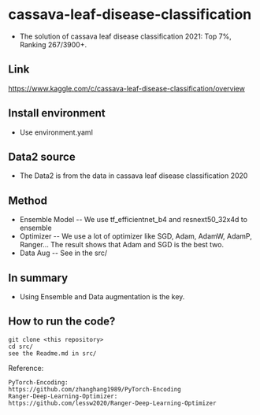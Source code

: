# cassava-leaf-disease-classification
- The solution of cassava leaf disease classification 2021: Top 7%, Ranking 267/3900+.

## Link
https://www.kaggle.com/c/cassava-leaf-disease-classification/overview

## Install environment
- Use environment.yaml 

## Data2 source
- The Data2 is from the data in cassava leaf disease classification 2020

## Method
- Ensemble Model
  --  We use tf_efficientnet_b4 and resnext50_32x4d to ensemble
- Optimizer
  -- We use a lot of optimizer like SGD, Adam, AdamW, AdamP, Ranger... The result shows that Adam and SGD is the best two.   
- Data Aug
  -- See in the src/

## In summary
- Using Ensemble and Data augmentation is the key.

## How to run the code?
```
git clone <this repository>
cd src/
see the Readme.md in src/
```

Reference:
```
PyTorch-Encoding:
https://github.com/zhanghang1989/PyTorch-Encoding
Ranger-Deep-Learning-Optimizer:
https://github.com/lessw2020/Ranger-Deep-Learning-Optimizer
```
